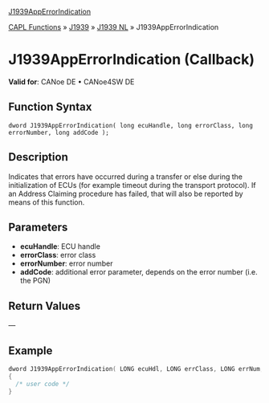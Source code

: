 [J1939AppErrorIndication](../../../../../../CANoeDEFamily.htm#Topics/CAPLFunctions/J1939/J1939NodeLayer/Functions/CAPLfunctionJ1939AppErrorIndication.md)

[CAPL Functions](../../../CAPLfunctions.md) » [J1939](../../CAPLfunctionsJ1939StartPage.md) » [J1939 NL](../CAPLfunctionsJ1939NLOverview.md) » J1939AppErrorIndication

# J1939AppErrorIndication (Callback)

**Valid for**: CANoe DE • CANoe4SW DE

## Function Syntax

```
dword J1939AppErrorIndication( long ecuHandle, long errorClass, long errorNumber, long addCode );
```

## Description

Indicates that errors have occurred during a transfer or else during the initialization of ECUs (for example timeout during the transport protocol). If an Address Claiming procedure has failed, that will also be reported by means of this function.

## Parameters

- **ecuHandle**: ECU handle
- **errorClass**: error class
- **errorNumber**: error number
- **addCode**: additional error parameter, depends on the error number (i.e. the PGN)

## Return Values

—

## Example

```c
dword J1939AppErrorIndication( LONG ecuHdl, LONG errClass, LONG errNum, LONG addCode )
{
  /* user code */
}
```
